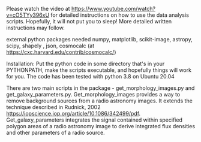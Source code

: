 Please watch the video at https://www.youtube.com/watch?v=cO5TYy396xU for detailed instructions on how to use the data analysis scripts. Hopefully, it will not put you to sleep! More detailed written instructions may follow.

external python packages needed
numpy, matplotlib, scikit-image, astropy, scipy, shapely , json,
cosmocalc (at https://cxc.harvard.edu/contrib/cosmocalc/)

Installation: Put the python code in some directory that's in your PYTHONPATH, make the scripts executable, and hopefully things will work for you. The code has been tested with python 3.8 on Ubuntu 20.04 

There are two main scripts in the package - get_morphology_images.py and get_galaxy_parameters.py. Get_morphology_images provides a way to remove background sources from a radio astronomy images. It extends the technique described in Rudnick, 2002 https://iopscience.iop.org/article/10.1086/342499/pdf. Get_galaxy_parameters integrates the signal contained within specified polygon areas of a radio astronomy image to derive integrated flux densities and other parameters of a radio source.
